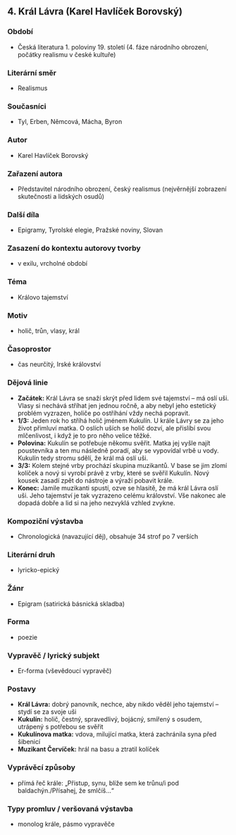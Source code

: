 ## 4. Král Lávra (Karel Havlíček Borovský)

### Období
- Česká literatura 1. poloviny 19. století (4. fáze národního obrození, počátky realismu v české kultuře)

### Literární směr
- Realismus

### Současníci
- Tyl, Erben, Němcová, Mácha, Byron

### Autor
- Karel Havlíček Borovský

### Zařazení autora
- Představitel národního obrození, český realismus (nejvěrnější zobrazení skutečnosti a lidských osudů)

### Další díla
- Epigramy, Tyrolské elegie, Pražské noviny, Slovan

### Zasazení do kontextu autorovy tvorby
- v exilu, vrcholné období

### Téma
- Královo tajemství

### Motiv
- holič, trůn, vlasy, král

### Časoprostor
- čas neurčitý, Irské království

### Dějová linie
- **Začátek:** Král Lávra se snaží skrýt před lidem své tajemství – má oslí uši. Vlasy si nechává stříhat jen jednou ročně, a aby nebyl jeho estetický problém vyzrazen, holiče po ostříhání vždy nechá popravit.
- **1/3:**  Jeden rok ho stříhá holič jménem Kukulín. U krále Lávry se za jeho život přimluví matka. O oslích uších se holič dozví, ale přislíbí svou mlčenlivost, i když je to pro něho velice těžké.
- **Polovina:** Kukulín se potřebuje někomu svěřit. Matka jej vyšle najít poustevníka a ten mu následně poradí, aby se vypovídal vrbě u vody. Kukulín tedy stromu sdělí, že král má oslí uši.
- **3/3:** Kolem stejné vrby prochází skupina muzikantů. V base se jim zlomí kolíček a nový si vyrobí právě z vrby, které se svěřil Kukulín. Nový kousek zasadí zpět do nástroje a výraží pobavit krále.
- **Konec:** Jamile muzikanti spustí, ozve se hlasitě, že má král Lávra oslí uši. Jeho tajemství je tak vyzrazeno celému království. Vše nakonec ale dopadá dobře a lid si na jeho nezvyklá vzhled zvykne.

### Kompoziční výstavba
- Chronologická (navazující děj), obsahuje 34 strof po 7 verších

### Literární druh
- lyricko-epický

### Žánr
- Epigram (satirická básnická skladba)

### Forma
- poezie

### Vypravěč / lyrický subjekt
- Er-forma (vševědoucí vypravěč)

### Postavy
- **Král Lávra:** dobrý panovník, nechce, aby nikdo věděl jeho tajemství – stydí se za svoje uši
- **Kukulín:** holič, čestný, spravedlivý, bojácný, smířený s osudem, utrápený s potřebou se svěřit
- **Kukulínova matka:** vdova, milující matka, která zachránila syna před šibenicí
- **Muzikant Červíček:** hrál na basu a ztratil kolíček

### Vyprávěcí způsoby
- přímá řeč krále: „Přistup, synu, blíže sem ke trůnu/i pod baldachýn./Přísahej, že smlčíš...“

### Typy promluv / veršovaná výstavba
- monolog krále, pásmo vypravěče
